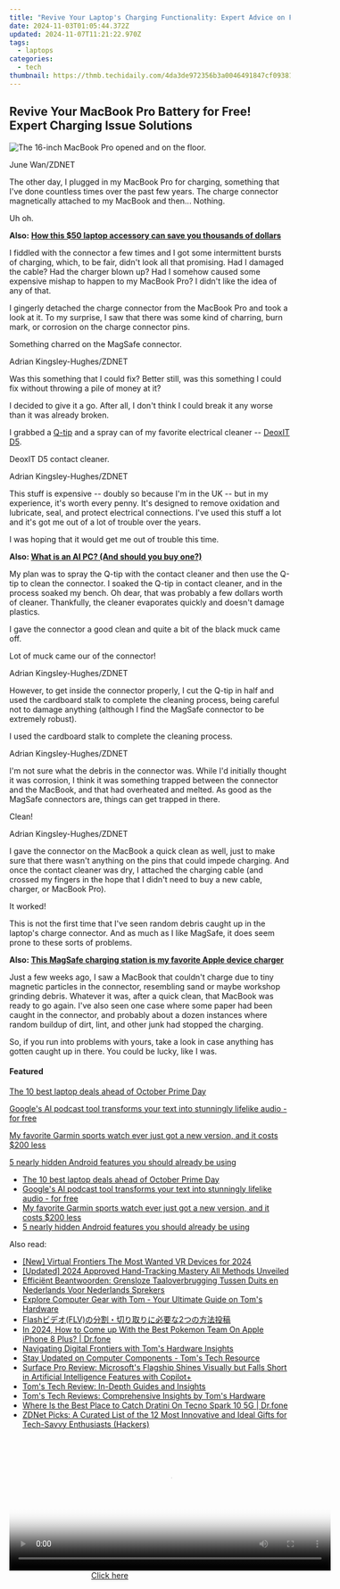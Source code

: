 ```yaml
---
title: "Revive Your Laptop's Charging Functionality: Expert Advice on Fixing Your MacBook Pro for Free | TechWise Tips"
date: 2024-11-03T01:05:44.372Z
updated: 2024-11-07T11:21:22.970Z
tags:
  - laptops
categories:
  - tech
thumbnail: https://thmb.techidaily.com/4da3de972356b3a0046491847cf09381445449045614c3b78e873505ea40a4e5.jpg
---
```


## Revive Your MacBook Pro Battery for Free! Expert Charging Issue Solutions

![The 16-inch MacBook Pro opened and on the floor.](https://www.zdnet.com/a/img/resize/2ae65e6d21b99a869adbc6f421b9308cc02a92e5/2023/03/30/e9341dbc-4178-4896-a55e-0c986c6411d5/macbook-pro-16-display.jpg?auto=webp&width=1280)

June Wan/ZDNET

The other day, I plugged in my MacBook Pro for charging, something that I've done countless times over the past few years. The charge connector magnetically attached to my MacBook and then... Nothing.

Uh oh.

**Also:** [**How this $50 laptop accessory can save you thousands of dollars**](https://www.zdnet.com/home-and-office/how-this-50-laptop-accessory-can-save-you-thousands-of-dollars/)

I fiddled with the connector a few times and I got some intermittent bursts of charging, which, to be fair, didn't look all that promising. Had I damaged the cable? Had the charger blown up? Had I somehow caused some expensive mishap to happen to my MacBook Pro? I didn't like the idea of any of that.

I gingerly detached the charge connector from the MacBook Pro and took a look at it. To my surprise, I saw that there was some kind of charring, burn mark, or corrosion on the charge connector pins.

Something charred on the MagSafe connector.

Adrian Kingsley-Hughes/ZDNET

Was this something that I could fix? Better still, was this something I could fix without throwing a pile of money at it?

I decided to give it a go. After all, I don't think I could break it any worse than it was already broken.

I grabbed a [Q-tip](https://buy.geni.us/Proxy.ashx?TSID=368250&GR%5FURL=https%3A%2F%2Fwww.amazon.com%2FQ-tips-Cotton-Swabs-Original-500%2Fdp%2FB0014CZ16Q%3Ftag%3Dzd-buy-button-20%26ascsubtag%3D%5F%5FCOM%5FCLICK%5FID%5F%5F%7Cf44b014a-bcf5-4ae6-ab7f-e9cb9823cd1d%7Cdtp&dtb=1) and a spray can of my favorite electrical cleaner -- [DeoxIT D5](https://buy.geni.us/Proxy.ashx?TSID=368250&GR%5FURL=https%3A%2F%2Fwww.amazon.com%2FHosa-D5S-6-DeoxIT-Contact-Cleaner%2Fdp%2FB00006LVEU%3Ftag%3Dzd-buy-button-20%26ascsubtag%3D%5F%5FCOM%5FCLICK%5FID%5F%5F%7Cf44b014a-bcf5-4ae6-ab7f-e9cb9823cd1d%7Cdtp&dtb=1). 

DeoxIT D5 contact cleaner.

Adrian Kingsley-Hughes/ZDNET

This stuff is expensive -- doubly so because I'm in the UK -- but in my experience, it's worth every penny. It's designed to remove oxidation and lubricate, seal, and protect electrical connections. I've used this stuff a lot and it's got me out of a lot of trouble over the years.

I was hoping that it would get me out of trouble this time.

**Also: [What is an AI PC? (And should you buy one?)](https://www.zdnet.com/article/what-is-an-ai-pc-and-should-you-buy-one/)**

My plan was to spray the Q-tip with the contact cleaner and then use the Q-tip to clean the connector. I soaked the Q-tip in contact cleaner, and in the process soaked my bench. Oh dear, that was probably a few dollars worth of cleaner. Thankfully, the cleaner evaporates quickly and doesn't damage plastics.

I gave the connector a good clean and quite a bit of the black muck came off. 

Lot of muck came our of the connector!

Adrian Kingsley-Hughes/ZDNET

However, to get inside the connector properly, I cut the Q-tip in half and used the cardboard stalk to complete the cleaning process, being careful not to damage anything (although I find the MagSafe connector to be extremely robust).

I used the cardboard stalk to complete the cleaning process.

Adrian Kingsley-Hughes/ZDNET

I'm not sure what the debris in the connector was. While I'd initially thought it was corrosion, I think it was something trapped between the connector and the MacBook, and that had overheated and melted. As good as the MagSafe connectors are, things can get trapped in there.

Clean!

Adrian Kingsley-Hughes/ZDNET

I gave the connector on the MacBook a quick clean as well, just to make sure that there wasn't anything on the pins that could impede charging. And once the contact cleaner was dry, I attached the charging cable (and crossed my fingers in the hope that I didn't need to buy a new cable, charger, or MacBook Pro).

It worked!

This is not the first time that I've seen random debris caught up in the laptop's charge connector. And as much as I like MagSafe, it does seem prone to these sorts of problems. 

**Also: [This MagSafe charging station is my favorite Apple device charger](https://www.zdnet.com/home-and-office/this-magsafe-charging-station-is-my-favorite-apple-device-charger/)**

Just a few weeks ago, I saw a MacBook that couldn't charge due to tiny magnetic particles in the connector, resembling sand or maybe workshop grinding debris. Whatever it was, after a quick clean, that MacBook was ready to go again. I've also seen one case where some paper had been caught in the connector, and probably about a dozen instances where random buildup of dirt, lint, and other junk had stopped the charging.

So, if you run into problems with yours, take a look in case anything has gotten caught up in there. You could be lucky, like I was.

#### Featured

[The 10 best laptop deals ahead of October Prime Day](https://www.zdnet.com/article/best-early-prime-day-laptop-deals-2024/ "The 10 best laptop deals ahead of October Prime Day")

[Google's AI podcast tool transforms your text into stunningly lifelike audio - for free](https://www.zdnet.com/article/googles-ai-podcast-tool-transforms-your-text-into-stunningly-lifelike-audio-for-free/ "Google's AI podcast tool transforms your text into stunningly lifelike audio - for free")

[My favorite Garmin sports watch ever just got a new version, and it costs $200 less](https://www.zdnet.com/article/my-favorite-garmin-sports-watch-ever-just-got-a-new-version-and-it-costs-200-less/ "My favorite Garmin sports watch ever just got a new version, and it costs $200 less")

[5 nearly hidden Android features you should already be using](https://www.zdnet.com/article/5-nearly-hidden-android-features-you-should-already-be-using/ "5 nearly hidden Android features you should already be using")

* [The 10 best laptop deals ahead of October Prime Day](https://www.zdnet.com/article/best-early-prime-day-laptop-deals-2024/ "The 10 best laptop deals ahead of October Prime Day")
* [Google's AI podcast tool transforms your text into stunningly lifelike audio - for free](https://www.zdnet.com/article/googles-ai-podcast-tool-transforms-your-text-into-stunningly-lifelike-audio-for-free/ "Google's AI podcast tool transforms your text into stunningly lifelike audio - for free")
* [My favorite Garmin sports watch ever just got a new version, and it costs $200 less](https://www.zdnet.com/article/my-favorite-garmin-sports-watch-ever-just-got-a-new-version-and-it-costs-200-less/ "My favorite Garmin sports watch ever just got a new version, and it costs $200 less")
* [5 nearly hidden Android features you should already be using](https://www.zdnet.com/article/5-nearly-hidden-android-features-you-should-already-be-using/ "5 nearly hidden Android features you should already be using")

<ins class="adsbygoogle"
     style="display:block"
     data-ad-format="autorelaxed"
     data-ad-client="ca-pub-7571918770474297"
     data-ad-slot="1223367746"></ins>

<ins class="adsbygoogle"
     style="display:block"
     data-ad-client="ca-pub-7571918770474297"
     data-ad-slot="8358498916"
     data-ad-format="auto"
     data-full-width-responsive="true"></ins>

<span class="atpl-alsoreadstyle">Also read:</span>
<div><ul>
<li><a href="https://article-files.techidaily.com/new-virtual-frontiers-the-most-wanted-vr-devices-for-2024/"><u>[New] Virtual Frontiers The Most Wanted VR Devices for 2024</u></a></li>
<li><a href="https://fox-hovers.techidaily.com/updated-2024-approved-hand-tracking-mastery-all-methods-unveiled/"><u>[Updated] 2024 Approved Hand-Tracking Mastery All Methods Unveiled</u></a></li>
<li><a href="https://win-comparisons.techidaily.com/efficient-beantwoorden-grensloze-taaloverbrugging-tussen-duits-en-nederlands-voor-nederlands-sprekers/"><u>Efficiënt Beantwoorden: Grensloze Taaloverbrugging Tussen Duits en Nederlands Voor Nederlands Sprekers</u></a></li>
<li><a href="https://hardware-reviews.techidaily.com/explore-computer-gear-with-tom-your-ultimate-guide-on-toms-hardware/"><u>Explore Computer Gear with Tom - Your Ultimate Guide on Tom's Hardware</u></a></li>
<li><a href="https://tech-hub.techidaily.com/flashflv2/"><u>Flashビデオ(FLV)の分割・切り取りに必要な2つの方法投稿</u></a></li>
<li><a href="https://ios-pokemon-go.techidaily.com/in-2024-how-to-come-up-with-the-best-pokemon-team-on-apple-iphone-8-plus-drfone-by-drfone-virtual-ios/"><u>In 2024, How to Come up With the Best Pokemon Team On Apple iPhone 8 Plus? | Dr.fone</u></a></li>
<li><a href="https://hardware-reviews.techidaily.com/navigating-digital-frontiers-with-toms-hardware-insights/"><u>Navigating Digital Frontiers with Tom's Hardware Insights</u></a></li>
<li><a href="https://hardware-reviews.techidaily.com/stay-updated-on-computer-components-toms-tech-resource/"><u>Stay Updated on Computer Components - Tom's Tech Resource</u></a></li>
<li><a href="https://hardware-reviews.techidaily.com/surface-pro-review-microsofts-flagship-shines-visually-but-falls-short-in-artificial-intelligence-features-with-copilotplus/"><u>Surface Pro Review: Microsoft's Flagship Shines Visually but Falls Short in Artificial Intelligence Features with Copilot+</u></a></li>
<li><a href="https://hardware-reviews.techidaily.com/toms-tech-review-in-depth-guides-and-insights/"><u>Tom's Tech Review: In-Depth Guides and Insights</u></a></li>
<li><a href="https://hardware-reviews.techidaily.com/toms-tech-reviews-comprehensive-insights-by-toms-hardware/"><u>Tom's Tech Reviews: Comprehensive Insights by Tom's Hardware</u></a></li>
<li><a href="https://android-pokemon-go.techidaily.com/where-is-the-best-place-to-catch-dratini-on-tecno-spark-10-5g-drfone-by-drfone-virtual-android/"><u>Where Is the Best Place to Catch Dratini On Tecno Spark 10 5G | Dr.fone</u></a></li>
<li><a href="https://hardware-tips.techidaily.com/zdnet-picks-a-curated-list-of-the-12-most-innovative-and-ideal-gifts-for-tech-savvy-enthusiasts-hackers/"><u>ZDNet Picks: A Curated List of the 12 Most Innovative and Ideal Gifts for Tech-Savvy Enthusiasts (Hackers)</u></a></li>
</ul></div>

<!-- affiliate ads begin -->
<span id="1983446">
					<video width="576" height="240" style="cursor:pointer"
           poster="//a.impactradius-go.com/display-clicktoplayimage/1983446.png"
           onclick="if(!this.playClicked){this.play();this.setAttribute('controls',true);this.playClicked=true;}">
	   <source src="//a.impactradius-go.com/display-ad/22993-1983446">
	   <img src="//a.impactradius-go.com/display-clicktoplayimage/1983446.png" style="border: none; height: 100%; width: 100%; object-fit: contain">
	</video>
	<div style="width:360px;text-align:center"><a href="javascript:window.open(decodeURIComponent('https%3A%2F%2Fhomestyler.sjv.io%2Fc%2F5597632%2F1983446%2F22993'), '_blank');void(0);">Click here</a></div>
</span>
<img height="0" width="0" src="https://imp.pxf.io/i/5597632/1983446/22993" style="position:absolute;visibility:hidden;" border="0" />
<!-- affiliate ads end -->

